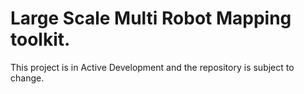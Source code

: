 # Large Scale Multi Robot Mapping toolkit.
This project is in Active Development and the repository is subject to change.
